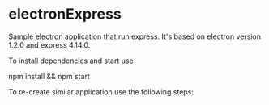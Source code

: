 # electronExpress
Sample electron application that run express. It's based on electron version 1.2.0 and express 4.14.0. 

To install dependencies and start use

 npm install && npm start

To re-create similar application use the following steps: 

